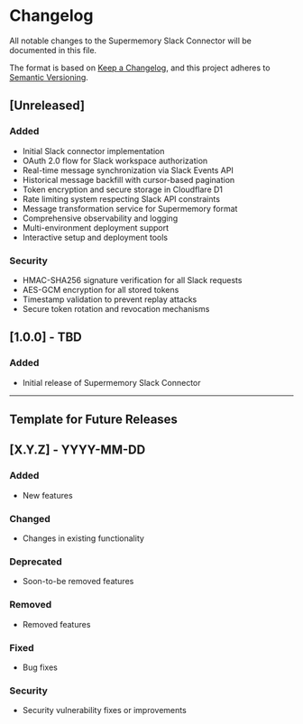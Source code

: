 # Changelog

All notable changes to the Supermemory Slack Connector will be documented in this file.

The format is based on [Keep a Changelog](https://keepachangelog.com/en/1.0.0/),
and this project adheres to [Semantic Versioning](https://semver.org/spec/v2.0.0.html).

## [Unreleased]

### Added
- Initial Slack connector implementation
- OAuth 2.0 flow for Slack workspace authorization
- Real-time message synchronization via Slack Events API
- Historical message backfill with cursor-based pagination
- Token encryption and secure storage in Cloudflare D1
- Rate limiting system respecting Slack API constraints
- Message transformation service for Supermemory format
- Comprehensive observability and logging
- Multi-environment deployment support
- Interactive setup and deployment tools

### Security
- HMAC-SHA256 signature verification for all Slack requests
- AES-GCM encryption for all stored tokens
- Timestamp validation to prevent replay attacks
- Secure token rotation and revocation mechanisms

## [1.0.0] - TBD

### Added
- Initial release of Supermemory Slack Connector

---

## Template for Future Releases

## [X.Y.Z] - YYYY-MM-DD

### Added
- New features

### Changed
- Changes in existing functionality

### Deprecated
- Soon-to-be removed features

### Removed
- Removed features

### Fixed
- Bug fixes

### Security
- Security vulnerability fixes or improvements 